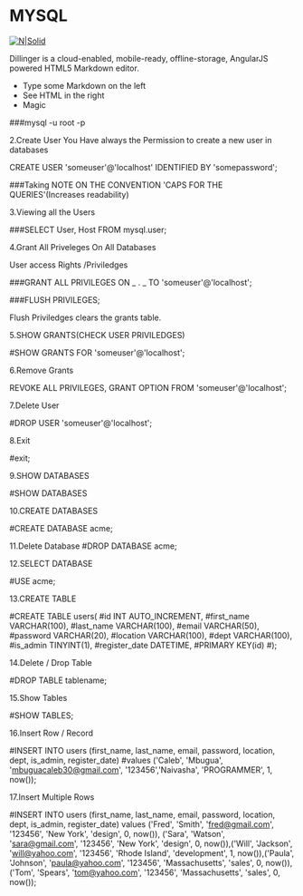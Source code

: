# MYSQL

[![N|Solid](https://cldup.com/dTxpPi9lDf.thumb.png)](https://nodesource.com/products/nsolid)

Dillinger is a cloud-enabled, mobile-ready, offline-storage, AngularJS powered HTML5 Markdown editor.

- Type some Markdown on the left
- See HTML in the right
- Magic

###mysql -u root -p

2.Create User
You Have always the Permission to create a new user in databases

CREATE USER 'someuser'@'localhost' IDENTIFIED BY 'somepassword';

###Taking NOTE ON THE CONVENTION 'CAPS FOR THE QUERIES'(Increases readability)

3.Viewing all the Users

###SELECT User, Host FROM mysql.user;

4.Grant All Priveleges On All Databases

User access Rights /Priviledges

###GRANT ALL PRIVILEGES ON _ . _ TO 'someuser'@'localhost';

###FLUSH PRIVILEGES;

Flush Priviledges clears the grants table.

5.SHOW GRANTS(CHECK USER PRIVILEDGES)

#SHOW GRANTS FOR 'someuser'@'localhost';

6.Remove Grants

REVOKE ALL PRIVILEGES, GRANT OPTION FROM 'someuser'@'localhost';

7.Delete User

#DROP USER 'someuser'@'localhost';

8.Exit

#exit;

9.SHOW DATABASES

#SHOW DATABASES

10.CREATE DATABASES

#CREATE DATABASE acme;

11.Delete Database
#DROP DATABASE acme;

12.SELECT DATABASE

#USE acme;

13.CREATE TABLE

#CREATE TABLE users(
#id INT AUTO_INCREMENT,
#first_name VARCHAR(100),
#last_name VARCHAR(100),
#email VARCHAR(50),
#password VARCHAR(20),
#location VARCHAR(100),
#dept VARCHAR(100),
#is_admin TINYINT(1),
#register_date DATETIME,
#PRIMARY KEY(id)
#);

14.Delete / Drop Table

#DROP TABLE tablename;

15.Show Tables

#SHOW TABLES;

16.Insert Row / Record

#INSERT INTO users (first_name, last_name, email, password, location, dept, is_admin, register_date) #values ('Caleb', 'Mbugua', 'mbuguacaleb30@gmail.com', '123456','Naivasha', 'PROGRAMMER', 1, now());

17.Insert Multiple Rows

#INSERT INTO users (first_name, last_name, email, password, location, dept, is_admin, register_date) values ('Fred', 'Smith', 'fred@gmail.com', '123456', 'New York', 'design', 0, now()), ('Sara', 'Watson', 'sara@gmail.com', '123456', 'New York', 'design', 0, now()),('Will', 'Jackson', 'will@yahoo.com', '123456', 'Rhode Island', 'development', 1, now()),('Paula', 'Johnson', 'paula@yahoo.com', '123456', 'Massachusetts', 'sales', 0, now()),('Tom', 'Spears', 'tom@yahoo.com', '123456', 'Massachusetts', 'sales', 0, now());
